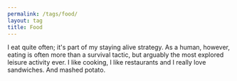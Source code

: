 ```yaml
---
permalink: /tags/food/
layout: tag
title: Food
---
```

I eat quite often; it's part of my staying alive strategy. As a human, however, eating is often more than a survival tactic, but arguably the most explored leisure activity ever. I like cooking, I like restaurants and I really love sandwiches. And mashed potato.